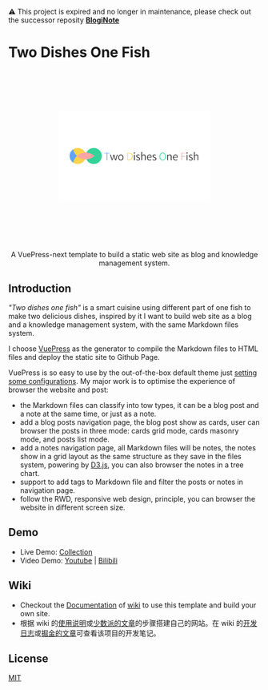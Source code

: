 :warning: This project is expired and no longer in maintenance, please check out the successor reposity **[BlogiNote](https://github.com/Benbinbin/BlogiNote)**

# Two Dishes One Fish
<p align="center">
    <img style="width: 60%; padding:5rem" src="./docs/.vuepress/public/images/two-dishes-one-fish.png"/>
</p>

<p align="center">A VuePress-next template to build a static web site as blog and knowledge management system.</p>

## Introduction
*"Two dishes one fish"* is a smart cuisine using different part of one fish to make two delicious dishes, inspired by it I want to build web site as a blog and a knowledge management system, with the same Markdown files system.

I choose [VuePress](https://v2.vuepress.vuejs.org/) as the generator to compile the Markdown files to HTML files and deploy the static site to Github Page.

VuePress is so easy to use by the out-of-the-box default theme just [setting some configurations](https://v2.vuepress.vuejs.org/reference/default-theme/config.html). My major work is to optimise the experience of browser the website and post:

* the Markdown files can classify into tow types, it can be a blog post and a note at the same time, or just as a note.
* add a blog posts navigation page, the blog post show as cards, user can browser the posts in three mode: cards grid mode, cards masonry mode, and posts list mode.
* add a notes navigation page, all Markdown files will be notes, the notes show in a grid layout as the same structure as they save in the files system, powering by [D3.js](https://d3js.org/), you can also browser the notes in a tree chart.
* support to add tags to Markdown file and filter the posts or notes in navigation page.
* follow the RWD, responsive web design, principle, you can browser the website in different screen size.
## Demo
* Live Demo: [Collection](https://benbinbin.github.io/Collection/)
* Video Demo: [Youtube](https://youtu.be/cTJmWhbQ9Qg) | [Bilibili](https://www.bilibili.com/video/BV1W64y1X7ok)
## Wiki
* Checkout the [Documentation](https://github.com/Benbinbin/two-dishes-one-fish/wiki/Documentation) of [wiki](https://github.com/Benbinbin/two-dishes-one-fish/wiki) to use this template and build your own site.
* 根据 wiki 的[使用说明](https://github.com/Benbinbin/two-dishes-one-fish/wiki/%E4%BD%BF%E7%94%A8%E8%AF%B4%E6%98%8E)或[少数派的文章](https://sspai.com/post/67518)的步骤搭建自己的网站。在 wiki 的[开发日志](https://github.com/Benbinbin/two-dishes-one-fish/wiki/%E5%BC%80%E5%8F%91%E6%97%A5%E5%BF%97)或[掘金的文章](https://juejin.cn/post/6980134339434512421)可查看该项目的开发笔记。

## License

[MIT](./LICENSE)
